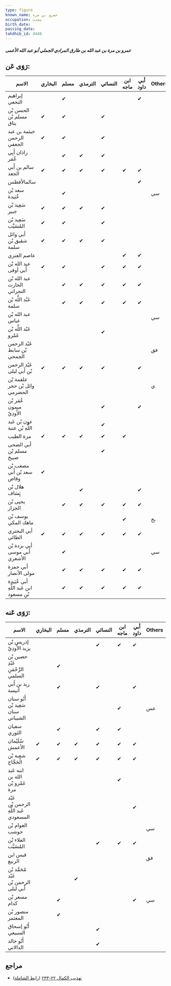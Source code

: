 ```yaml
---
type: figure
known_name: عمرو بن مرة
occupation: محدث
birth_date:
passing_date:
tahdhib_id: 4448
---
```

##### عمرو بن مرة بن عبد الله بن طارق المرادي الجملي أبو عبد الله الأعمى

## رَوَى عَن:
| الاسم                                   | البخاري | مسلم | الترمذي | النسائي | ابن ماجه | أبي داود | Others |
| --------------------------------------- | ------- | ---- | ------- | ------- | -------- | -------- | ------ |
| إبراهيم النخعي                          |         | ✔    |         |         |          | ✔        |        |
| الحسن بْن مسلم بْن يناق                 | ✔       | ✔    |         | ✔       |          |          |        |
| خيثمة بن عبد الرحمن الجعفي              | ✔       | ✔    |         | ✔       |          |          |        |
| زاذان أَبِي عُمَر                       |         | ✔    | ✔       | ✔       |          |          |        |
| سالم بن أَبي الجعد                      | ✔       | ✔    | ✔       | ✔       | ✔        | ✔        |        |
| سالمالأفطس                              |         |      |         |         |          | ✔        |        |
| سعد بْن عُبَيدة                         |         | ✔    |         |         |          |          | سي     |
| سَعِيد بْن جبير                         | ✔       | ✔    | ✔       | ✔       |          |          |        |
| سَعِيد بْن المُسَيَّب                   | ✔       | ✔    |         | ✔       |          |          |        |
| أبي وائل شقيق بْن سلمة                  | ✔       | ✔    | ✔       | ✔       |          |          |        |
| عاصم العنزي                             |         |      |         |         | ✔        | ✔        |        |
| عبد الله بْن أَبي أوفى                  | ✔       | ✔    |         | ✔       | ✔        | ✔        |        |
| عبد الله بْن الحارث النجراني            |         | ✔    | ✔       | ✔       | ✔        | ✔        |        |
| عَبْد اللَّه بْن سلمة                   |         | ✔    | ✔       | ✔       | ✔        | ✔        |        |
| عبد الله بْن عباس                       |         |      |         |         |          |          | سي     |
| عَبْد اللَّه بْن عَمْرو                 |         |      |         | ✔       |          |          |        |
| عَبْد الرحمن بْن سابط الجمحي            |         |      |         |         |          |          | فق     |
| عَبْد الرحمن بْن أَبي ليلى              | ✔       | ✔    | ✔       | ✔       |          | ✔        |        |
| علقمة بْن وائل بْن حجر الحضرمي          |         |      |         |         |          |          | ي      |
| عُمَر بْن ميمون الأَودِيّ               |         |      |         | ✔       |          | ✔        |        |
| عون بْن عَبد اللَّهِ بْن عتبة           |         |      |         | ✔       |          |          |        |
| مرة الطيب                               | ✔       | ✔    | ✔       | ✔       | ✔        |          |        |
| أبي الضحى مسلم بْن صبيح                 |         |      |         | ✔       |          |          |        |
| مصعب بْن سعد بْن أَبي وقاص              | ✔       |      |         |         |          |          |        |
| هلال بْن يَِسَاف                        |         |      | ✔       |         |          | ✔        |        |
| يحيى بْن الجزار                         |         | ✔    | ✔       | ✔       | ✔        | ✔        |        |
| يوسف بْن ماهك المكي                     |         |      |         |         | ✔        |          | بخ     |
| أبي البختري الطائي                      | ✔       | ✔    | ✔       | ✔       | ✔        | ✔        |        |
| أبي بردة بْن أَبي موسى الأشعري          |         | ✔    |         |         |          |          | سي     |
| أبي حمزة مولى الأنصار                   |         | ✔    | ✔       | ✔       | ✔        | ✔        |        |
| أبي عُبَيدة ابن عَبد اللَّهِ بْنِ مسعود |         | ✔    | ✔       | ✔       | ✔        | ✔        |        |
## رَوَى عَنه:
| الاسم                                   | البخاري | مسلم | الترمذي | النسائي | ابن ماجه | أبي داود | Others |
| --------------------------------------- | ------- | ---- | ------- | ------- | -------- | -------- | ------ |
| إدريس بْن يزيد الأَودِيّ                |         |      |         | ✔       | ✔        | ✔        |        |
| حصين بْن عَبْدِ الرَّحْمَنِ السلمي      |         | ✔    |         |         |          |          |        |
| زيد بن أَبي أنيسة                       |         | ✔    |         | ✔       |          | ✔        |        |
| أَبُو سنان سَعِيد بْن سنان الشيباني     |         |      |         |         | ✔        |          | عس     |
| سفيان الثوري                            |         | ✔    |         | ✔       | ✔        |          |        |
| سُلَيْمان الأعمش                        | ✔       | ✔    | ✔       | ✔       | ✔        | ✔        |        |
| شعبة بْن الْحَجَّاج                     | ✔       | ✔    | ✔       | ✔       | ✔        | ✔        |        |
| ابنه عَبد الله بن عَمْرو بْن مرة        |         |      |         |         | ✔        |          |        |
| عَبْد الرحمن بْن عَبد اللَّهِ المسعودي  |         |      |         |         |          | ✔        |        |
| العوام بْن حوشب                         |         |      |         |         |          |          | سي     |
| العلاء بْن المُسَيَّب                   |         |      |         | ✔       | ✔        | ✔        |        |
| قيس ابن الربيع                          |         |      |         |         |          |          | فق     |
| مُحَمَّد بْن عَبْد الرحمن بْن أَبي ليلى |         |      | ✔       |         |          |          |        |
| مسعر بْن كدام                           |         | ✔    |         |         |          | ✔        | سي     |
| منصور بْن المعتمر                       |         | ✔    |         |         |          |          |        |
| أَبُو إسحاق السبيعي                     |         |      |         | ✔       |          |          |        |
| أَبُو خالد الدالاني                     |         |      |         | ✔       |          |          |        |
## مراجع
- [تهذيب الكمال ٢٢-٢٣٣](obsidian://open?vault=Tahdhib-al-Kamal&file=Figures/٤٤٤٨-عمرو%20بن%20مرة%20بن%20عبد%20الله%20بن%20طارق%20المرادي%20الجملي%20أبو%20عبد%20الله%20الأعمى) ([رابط الشاملة](https://shamela.ws/book/3722/11486))